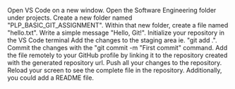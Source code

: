 Open VS Code on a new window. Open the Software Engineering folder under projects.
Create a new folder named "PLP_BASIC_GIT_ASSIGNMENT".
Within that new folder, create a file named "hello.txt".
Write a simple message "Hello, Git!".
Initialize your repository in the VS Code terminal
Add the changes to the staging area ie. "git add .".
Commit the changes with the "git commit -m "First commit" command.
Add the file remotely to your GitHub profile by linking it to the repository created with the generated repository url.
Push all your changes to the repository.
Reload your screen to see the complete file in the repository.
Additionally, you could add a README file.
